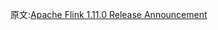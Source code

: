 
原文:[Apache Flink 1.11.0 Release Announcement](https://flink.apache.org/news/2020/07/06/release-1.11.0.html)
